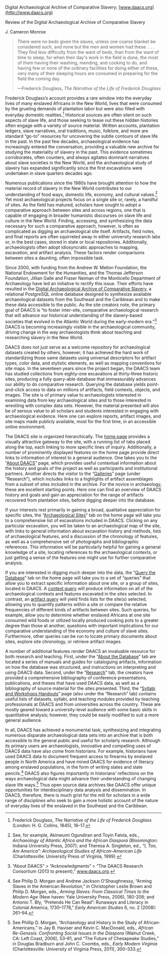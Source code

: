 Digital Archaeological Archive of Comparative Slavery;
[www.daacs.org](http://www.daacs.org)

Review of the Digital Archaeological Archive of Comparative Slavery

J. Cameron Monroe

> There were no beds given the slaves, unless one coarse blanket be
> considered such, and none but the men and women had these. . . . They
> find less difficulty from the want of beds, than from the want of time
> to sleep; for when their day's work in the field is done, the most of
> them having their washing, mending, and cooking to do, and having few
> or none of the ordinary facilities for doing either of these, very
> many of their sleeping hours are consumed in preparing for the field
> the coming day.
>
> —Frederick Douglass, *The Narrative of the Life of Frederick Douglass*

Frederick Douglass’s account provides a rare window into the everyday
lives of many enslaved Africans in the New World, lives that were
consumed by the grueling demands of plantation labor but were also
filled with everyday domestic realities.[^1] Historical sources are
often silent on such aspects of slave life, and those seeking to tease
out these hidden histories often engage with a variety of source
material. Written accounts, plantation ledgers, slave narratives, oral
traditions, music, folklore, and more are standard “go-to” resources for
uncovering the subtle contours of slave life in the past. In the past
few decades, archaeological evidence has increasingly entered the
conversation, providing a valuable new archive for studying the
materiality of slavery in the past. This evidence sometimes
corroborates, often counters, and always agitates dominant narratives
about slave societies in the New World, and the archaeological study of
slavery has expanded significantly since the first excavations were
undertaken in slave quarters decades ago.

Numerous publications since the 1980s have brought attention to how the
material record of slavery in the New World contributes to our
understanding of food ways, domestic life, economy, and cultural
values.[^2] Yet most archaeological projects focus on a single site or,
rarely, a handful of sites. As the field has matured, scholars have
sought to adopt a comparative approach between sites and across regions,
one that is capable of engaging in broader humanistic discourses on
slave life and culture in the New World. Finding, accessing, and
synthesizing the data necessary for such a comparative approach,
however, is often as complicated as digging an archaeological site
itself. Artifacts, field notes, and final reports are often squirreled
away in either university research labs or, in the best cases, stored in
state or local repositories. Additionally, archaeologists often adopt
idiosyncratic approaches to mapping, excavation, and artifact analysis.
These factors render comparisons between sites a daunting, often
impossible task.

Since 2000, with funding from the Andrew W. Mellon Foundation, the
National Endowment for the Humanities, and the Thomas Jefferson
Foundation, Jillian Galle and Fraser Neiman of the Monticello Department
of Archaeology have led an initiative to rectify this issue. Their
efforts have resulted in the [Digital Archaeological Archive of
Comparative Slavery](https://www.daacs.org/), a relational PostgreSQL
online database designed to synthesize available archaeological datasets
from the Southeast and the Caribbean and to make these data accessible
to the public. As the site creators note, the primary goal of DAACS is
“to foster inter-site, comparative archaeological research that will
advance our historical understanding of the slavery-based societies that
evolved in the Atlantic World during the early-modern era.”[^3] DAACS is
becoming increasingly visible in the archaeological community, driving
change in the way archaeologists think about teaching and researching
slavery in the New World.

DAACS does not just serve as a welcome repository for archaeological
datasets created by others, however; it has achieved the hard work of
standardizing those same datasets using universal descriptors for
artifact types, color data, and stylistic elements, as well as mapping
conventions for site maps. In the seventeen years since the project
began, the DAACS team has studied collections from eighty-one
excavations at thirty-three historic sites, producing a fully query-able
database that immeasurably advances our ability to do comparative
research. Querying the database yields point-and-click access to data on
millions of artifacts, field contexts, objects, and images. The site is
of primary value to archaeologists interested in examining data from key
archaeological sites and to those interested in wrestling with complex
data sets. However, the material presented will also be of serious value
to all scholars and students interested in engaging with archaeological
evidence. Here one can explore reports, artifact images, and site maps
made publicly available, most for the first time, in an accessible
online environment.

The DAACS site is organized hierarchically. The [home
page](https://www.daacs.org/) provides a visually attractive gateway to
the site, with a running list of tabs placed along the top, each linking
to more specific lines of inquiry. Additionally, a number of prominently
displayed features on the home page provide direct links to information
of interest to a general audience. One takes you to the “[About
DAACS](https://www.daacs.org/aboutdaacs/)” page, which provides useful
contextual information about the history and goals of the project as
well as participants and institutional partners. Another directs the
visitor to the “[Galleries](https://www.daacs.org/research/galleries/)”
page (under “Research”), which includes links to a highlights of
artifact assemblages from a subset of sites included in the archive. For
the novice in archaeology, these are excellent starting points. Here one
can find an overview of DAACS history and goals and gain an appreciation
for the range of artifacts recovered from plantation sites, before
digging deeper into the database.

If your interests rest primarily in gaining a broad, qualitative
appreciation for specific sites, the “[Archaeological
Sites](https://www.daacs.org/archaeological-sites-map/)” tab on the home
page will take you to a comprehensive list of excavations included in
DAACS. Clicking on any particular excavation, you will be taken to an
archaeological map of the site, with links to general information about
excavation history and methods, lists of archaeological features, and a
discussion of the chronology of features, as well as a comprehensive set
of photographs and bibliographic references. This information will be
particularly helpful for gaining a general knowledge of a site, locating
references to the archaeological contexts, or just getting a sense of
the features one might use for further comparative analysis.

If you are interested in digging much deeper into the data, the “[Query
the Database](https://www.daacs.org/query-the-database/)” tab on the
home page will take you to a set of “queries” that allow you to extract
specific information about one site, or a group of sites, located in
DAACS. A [context
query](https://www.daacs.org/query-the-database/context-queries/) will
produce information on all of the archaeological contexts and features
excavated in the sites selected. In contrast, an [artifact
query](https://www.daacs.org/query-the-database/artifact-queries/) will
yield finds lists for the site(s) selected, allowing you to quantify
patterns within a site or compare the relative frequencies of different
kinds of artifacts between sites. Such queries, for example, allow you
to determine whether enslaved Africans at one site consumed wild foods
or utilized locally produced cooking pots to a greater degree than those
at another, questions with important implications for our comparative
understanding of the economy and culture of slave sites. Furthermore,
other queries can be run to locate primary documents about sites,
explore site chronology, or retrieve artifact images.

A number of additional features render DAACS an invaluable resource for
both research and teaching. First, under the “[About the
Database](https://www.daacs.org/about-the-database/)” tab are located a
series of manuals and guides for cataloguing artifacts, information on
how the database was structured, and instructions on interpreting and
using DAACS data. Second, under the
“[Research](https://www.daacs.org/research/)” tab, the creators have
provided a comprehensive bibliography of conference presentations,
publications, and theses that have used DAACS data, as well as a
bibliography of source material for the sites presented. Third, the
“[Syllabi and Workshops
Handouts](https://www.daacs.org/research/workshops/)” page (also under
the “Research” tab) contains useful lists of datasets, syllabi, and
teaching modules provided by teaching professionals at DAACS and from
universities across the country. These are mostly geared toward a
university-level audience with some basic skills in quantitative
analysis; however, they could be easily modified to suit a more general
audience.

In all, DAACS has achieved a monumental task, synthesizing and
integrating numerous disparate archaeological data sets into an archive
that is both accessible to the general public and useful for scholarly
research. Although its primary users are archaeologists, innovative and
compelling uses of DAACS data have also come from historians. For
example, historians have used DAACS data to document frequent access to
firearms by enslaved people in North America and have mined DAACS for
evidence of literacy among enslaved populations, in the form of writing
slates and slate pencils.[^4] DAACS also figures importantly in
historians’ reflections on the ways archaeological data might advance
their understanding of changing slave life ways.[^5] Thus open source
data archives like DAACS offer unique opportunities for
interdisciplinary data analysis and dissemination. In DAACS, therefore,
there is much grist for the mill for scholars in a wide range of
disciplines who seek to gain a more holistic account of the nature of
everyday lives of the enslaved in the Southeast and the Caribbean.

[^1]: Frederick Douglass, *The Narrative of the Life of Frederick
    Douglass* (London: H. G. Collins, 1845), 16–17.

[^2]: See, for example, Akinwumi Ogundiran and Toyin Falola, eds.,
    *Archaeology of Atlantic Africa and the African Diaspora*
    (Bloomington: Indiana University Press, 2007); and Theresa A.
    Singleton, ed., *“I, Too, Am America”: Archaeological Studies of
    African-American Life* (Charlottesville: University Press of
    Virginia, 1999).

[^3]: “About DAACS” &gt; “Acknowledgments” &gt; “The DAACS Research
    Consortium (2013 to present),” www.daacs.org.

[^4]: See Philip D. Morgan and Andrew Jackson O’Shaughnessy, “Arming
    Slaves in the American Revolution,” in Christopher Leslie Brown and
    Philip D. Morgan, eds., *Arming Slaves: From Classical Times to the
    Modern Age* (New haven: Yale University Press, 2006), 180-208; and
    Antonio T. Bly, “Pretends He Can Read”: Runaways and Literacy in
    Colonial America, 1730–1776,” *Early American Studies* 6, no. 2
    (2008): 261–94.

[^5]: See Phillip D. Morgan, “Archaeology and History in the Study of
    African-Americans,” in Jay B. Haviser and Kevin C. MacDonald, eds.,
    *African Re-Genesis: Confronting Social Issues in the Diaspora*
    (Walnut Creek, CA: Left Coast, 2006), 53–61, and “The Future of
    Chesapeake Studies,” in Douglas Bradburn and John C. Coombs, eds.,
    *Early Modern Virginia* (Charlottesville: University of Virginia
    Press, 2011), 300–333.
